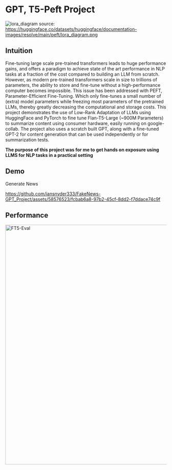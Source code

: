 # GPT, T5-Peft Project

![lora_diagram](https://github.com/iansnyder333/FakeNews-GPT_Project/assets/58576523/491c33b5-741b-4390-90a3-3f9ddcc6b08a)
source: <https://huggingface.co/datasets/huggingface/documentation-images/resolve/main/peft/lora_diagram.png>

## Intuition
Fine-tuning large scale pre-trained transformers leads to huge performance gains, and offers a paradigm to achieve state of the art performance in NLP tasks at a fraction of the cost compared to building an LLM from scratch. However, as modern pre-trained transformers scale in size to trillions of parameters, the ability to store and fine-tune without a high-performance computer becomes impossible. This issue has been addressed with PEFT, Parameter-Efficient Fine-Tuning. Which only fine-tunes a small number of (extra) model parameters while freezing most parameters of the pretrained LLMs, thereby greatly decreasing the computational and storage costs. This project demonstrates the use of Low-Rank Adaptation of LLMs using HuggingFace and PyTorch to fine tune Flan-T5-Large (~900M Parameters) to summarize content using consumer hardware, easily running on google-collab. The project also uses a scratch built GPT, along with a fine-tuned GPT-2 for content generation that can be used independently or for summarization tests. 

**The purpose of this project was for me to get hands on exposure using LLMS for NLP tasks in a practical setting**

## Demo
Generate News

https://github.com/iansnyder333/FakeNews-GPT_Project/assets/58576523/fcbab6a8-97b2-45cf-8dd2-f7ddace74c9f



## Performance 
<img width="746" alt="FT5-Eval" src="https://github.com/iansnyder333/FakeNews-GPT_Project/assets/58576523/5a6f4d30-9e71-4482-b32e-a46b2a2964ef">


